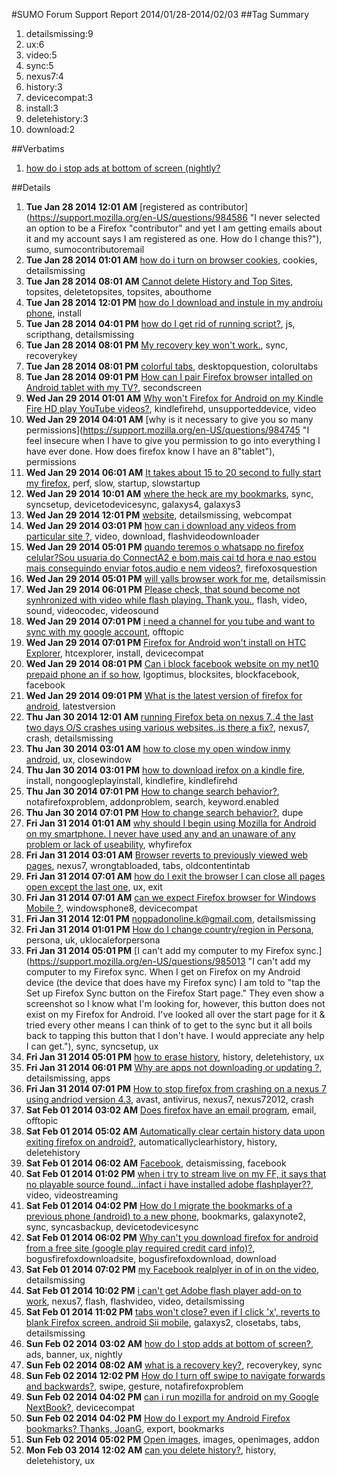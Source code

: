 #SUMO Forum Support Report  2014/01/28-2014/02/03
##Tag Summary
1. detailsmissing:9
1. ux:6
1. video:5
1. sync:5
1. nexus7:4
1. history:3
1. devicecompat:3
1. install:3
1. deletehistory:3
1. download:2

##Verbatims
1. [how do i stop ads at bottom of screen (nightly?](https://support.mozilla.org/en-US/questions/985147)

##Details
1. **Tue Jan 28 2014 12:01 AM** [registered as contributor](https://support.mozilla.org/en-US/questions/984586 "I never selected an option to be a Firefox "contributor" and yet I am getting emails about it and my account says I am registered as one. How do I change this?"), sumo, sumocontributoremail
1. **Tue Jan 28 2014 01:01 AM** [how do i turn on browser cookies](https://support.mozilla.org/en-US/questions/984590 "Can't get into my goovle Ccount"), cookies, detailsmissing
1. **Tue Jan 28 2014 08:01 AM** [Cannot delete History and Top Sites](https://support.mozilla.org/en-US/questions/984607 "Hi there,"), topsites, deletetopsites, topsites, abouthome
1. **Tue Jan 28 2014 12:01 PM** [how do I download and instule in my androiu phone](https://support.mozilla.org/en-US/questions/984619 "I want to down load and instule in my phone how do I go about it?"), install
1. **Tue Jan 28 2014 04:01 PM** [how do I get rid of running script?](https://support.mozilla.org/en-US/questions/984650 "running script is so frequent it slows my email down to almost a stop!"), js, scripthang, detailsmissing
1. **Tue Jan 28 2014 08:01 PM** [My recovery key won't work.](https://support.mozilla.org/en-US/questions/984671 "I synced my data to Firefox sync, confirmed the data has been synced yet the key I was given does not work. What can I do without losing my really important data? Cheers."), sync, recoverykey
1. **Tue Jan 28 2014 08:01 PM** [colorful tabs](https://support.mozilla.org/en-US/questions/984689 "Every time I update Firefox a tab comes up that says thank you for downloading colorful tabs.  I did NOT download that. Do you know if there's a way to keep that tab from loading?"), desktopquestion, colorultabs
1. **Tue Jan 28 2014 09:01 PM** [How can I pair Firefox browser intalled on Android tablet with my TV?](https://support.mozilla.org/en-US/questions/984695 "My TV is connected to my home network internet through Smart Hub on Samsung Blu-ray. The Smart Hub has its own browser which is very slow and can not be paired with my Android tablet. I could pair YouTube with YouTube/pair though ! I tried to download FF, but the Smart Hub won't do it?  
In short, how can I run the internet from my laptop or Android tablet ?
Thank you in advance for you help."), secondscreen
1. **Wed Jan 29 2014 01:01 AM** [Why won't Firefox for Android on my Kindle Fire HD play YouTube videos?](https://support.mozilla.org/en-US/questions/984728 "The default browser (Silk) on the Kindle Fire HD plays YouTube videos.  Both Firefox for Android and Silk obviously use the same operating system and hardware.  What needs to be done to/with the Firefox for Android browser so that it will play YouTube videos.  Firefox on my desktop machine plays YouTube videos."), kindlefirehd, unsupporteddevice, video
1. **Wed Jan 29 2014 04:01 AM** [why is it necessary to give you so many permissions](https://support.mozilla.org/en-US/questions/984745 "I feel insecure when I have to give you permission to go into everything I have ever done. 
How does firefox know I have an 8"tablet"), permissions
1. **Wed Jan 29 2014 06:01 AM** [It takes about 15 to 20 second to fully start my firefox](https://support.mozilla.org/en-US/questions/984750 "When I open firefox it takes lot of time start-up and only after 15 to 20 seconds it works normally.
on other side chrome only takes 3 seonds.what might be wrong with firefox??"), perf, slow, startup, slowstartup
1. **Wed Jan 29 2014 10:01 AM** [where the heck are my bookmarks](https://support.mozilla.org/en-US/questions/984761 "i just download firefox to my s3 and s4.  on my s3, the bookmarks folder is there w all my bookmarks.  but i can't get it to appear om the s4.  i already tried refreshing the page."), sync, syncsetup, devicetodevicesync, galaxys4, galaxys3
1. **Wed Jan 29 2014 12:01 PM** [website](https://support.mozilla.org/en-US/questions/984773 "some website are not opening there are r telling that the browser does not support."), detailsmissing, webcompat
1. **Wed Jan 29 2014 03:01 PM** [how can i download any videos from particular site ?](https://support.mozilla.org/en-US/questions/984789 "there is no any downloader for the same"), video, download, flashvideodownloader
1. **Wed Jan 29 2014 05:01 PM** [quando teremos o whatsapp no firefox celular?Sou usuaria do ConnectA2 e bom,mais cai td hora e nao estou mais conseguindo enviar fotos,audio e nem videos?](https://support.mozilla.org/en-US/questions/984803 "Quando teremos whatsapp no Firefox"), firefoxosquestion
1. **Wed Jan 29 2014 05:01 PM** [will yalls browser work for me](https://support.mozilla.org/en-US/questions/984804 "i have a straight talk android phone.cant beat the price.if possible i will get it rooted/jailbreaked.either way am not real happy with google&their desire to help our new wonderful leadership violate us.anything i can do to make it difficult is fine.i have mozilla on my"), detailsmissin
1. **Wed Jan 29 2014 06:01 PM** [Please check, that sound become not synhronized with video while flash playing. Thank you.](https://support.mozilla.org/en-US/questions/984811 "while flash video playing sound become not synhronized with video"), flash, video, sound, videocodec, videosound
1. **Wed Jan 29 2014 07:01 PM** [i need a channel for you tube and want to sync with my google account](https://support.mozilla.org/en-US/questions/984813 "i have a google and you tube account would like them to sync"), offtopic
1. **Wed Jan 29 2014 07:01 PM** [Firefox for Android won't install on HTC Explorer](https://support.mozilla.org/en-US/questions/984819 "My HTC Explorer seems to have all the requirements for Firefox to be installed."), htcexplorer, install, devicecompat
1. **Wed Jan 29 2014 08:01 PM** [Can i block facebook website on my net10 prepaid phone an if so how](https://support.mozilla.org/en-US/questions/984822 "Mmy cell phonne. is an optimus logic lg"), lgoptimus, blocksites, blockfacebook, facebook
1. **Wed Jan 29 2014 09:01 PM** [What is the latest version of firefox for android](https://support.mozilla.org/en-US/questions/984829 "I know which version I have at the moment but I want to find out what the latest release is."), latestversion
1. **Thu Jan 30 2014 12:01 AM** [running Firefox beta on nexus 7..4 the last two days O/S crashes using various websites..is there a fix?](https://support.mozilla.org/en-US/questions/984833 "running Firefox beta on Google nexus 7 with android v.4.4.2 with no issues until the last two days.
Various websites like Facebook,"), nexus7, crash, detailsmissing
1. **Thu Jan 30 2014 03:01 AM** [how to close my open window inmy android](https://support.mozilla.org/en-US/questions/984861 "to close my open window to my android"), ux, closewindow
1. **Thu Jan 30 2014 03:01 PM** [how to download irefox on a kindle fire](https://support.mozilla.org/en-US/questions/984865 "Which should I download, do you have a link?"), install, nongoogleplayinstall, kindlefire, kindlefirehd
1. **Thu Jan 30 2014 07:01 PM** [How to change search behavior?](https://support.mozilla.org/en-US/questions/984918 "For years I have been a big Firefox fan for desktop, but I have an intolerable problem holding me back from using the mobile version."), notafirefoxproblem, addonproblem, search, keyword.enabled
1. **Thu Jan 30 2014 07:01 PM** [How to change search behavior?](https://support.mozilla.org/en-US/questions/984919 "locking this thread as duplicate, please continue at"), dupe
1. **Fri Jan 31 2014 01:01 AM** [why should I begin using Mozilla for Android on my smartphone.  I never have used any and an unaware of any problem or lack of useability](https://support.mozilla.org/en-US/questions/984645 "Please give list of benefits"), whyfirefox
1. **Fri Jan 31 2014 03:01 AM** [Browser reverts to previously viewed web pages](https://support.mozilla.org/en-US/questions/984969 "I'm using the Firefox app on my Nexus 7. If I have multiple tabs up and switch to a different app or go to the home screen, then go back to the browser, more than half the time one or more of my tabs will have reverted to an earlier viewed page. I cannot get back to the right page by hitting the back or forward buttons, and the lost page doesn't show up in my recent history. Tabs will seem to get stuck on a random page, and will keep reverting back to that same page until the tab is closed."), nexus7, wrongtabloaded, tabs, oldcontentintab
1. **Fri Jan 31 2014 07:01 AM** [how do I exit the browser I can close all pages open except the last one](https://support.mozilla.org/en-US/questions/984974 "how to exit browser"), ux, exit
1. **Fri Jan 31 2014 07:01 AM** [can we expect Firefox browser for Windows Mobile ?](https://support.mozilla.org/en-US/questions/984975 "I like to use Firefox browser on desktop, now on my Windows Mobile i can't wait to use it."), windowsphone8, devicecompat
1. **Fri Jan 31 2014 12:01 PM** [noppadonoline.k@gmail.com](https://support.mozilla.org/en-US/questions/984987 "Facebook"), detailsmissing
1. **Fri Jan 31 2014 01:01 PM** [How do I change country/region in Persona](https://support.mozilla.org/en-US/questions/984993 "I can only get USA and I need UK"), persona, uk, uklocaleforpersona
1. **Fri Jan 31 2014 05:01 PM** [I can't add my computer to my Firefox sync.](https://support.mozilla.org/en-US/questions/985013 "I can't add my computer to my Firefox sync. When I get on Firefox on my Android device (the device that does have my Firefox sync) I am told to "tap the Set up Firefox Sync button on the Firefox Start page." They even show a screenshot so I know what I'm looking for, however, this button does not exist on my Firefox for Android. I've looked all over the start page for it & tried every other means I can think of to get to the sync but it all boils back to tapping this button that I don't have. I would appreciate any help I can get."), sync, syncsetup, ux
1. **Fri Jan 31 2014 05:01 PM** [how to erase history](https://support.mozilla.org/en-US/questions/984850 "I need to clear history"), history, deletehistory, ux
1. **Fri Jan 31 2014 06:01 PM** [Why are apps not downloading or updating ?](https://support.mozilla.org/en-US/questions/985019 "I just downloaded some apps, they just kept waiting, I go back to find them and they are stuck repeating themselves"), detailsmissing, apps
1. **Fri Jan 31 2014 07:01 PM** [How to stop firefox from crashing on a nexus 7 using andriod version 4.3](https://support.mozilla.org/en-US/questions/985025 "Ok,"), avast, antivirus, nexus7, nexus72012, crash
1. **Sat Feb 01 2014 03:02 AM** [Does firefox have an email program](https://support.mozilla.org/en-US/questions/985060 "I was wondering if firefox had an email program"), email, offtopic
1. **Sat Feb 01 2014 05:02 AM** [Automatically clear certain history data upon exiting firefox on android?](https://support.mozilla.org/en-US/questions/985067 "if it's not there, please consider it in next beta or official build.  I always use that settings feature in pc web browsers. it's a little bit pain everytime i ended browsing, i must go through setting and manually clear the data. heheh. thank you."), automaticallyclearhistory, history, deletehistory
1. **Sat Feb 01 2014 06:02 AM** [Facebook](https://support.mozilla.org/en-US/questions/985069 "Facebook"), detaismissing, facebook
1. **Sat Feb 01 2014 01:02 PM** [when i try to stream live on my FF, it says that no playable source found...infact i have installed adobe flashplayer??](https://support.mozilla.org/en-US/questions/985090 "My plugins are also enabled...my phone is XPERIA L, with android4.2.2.     I have adobe flash player installed..even then live stream wont play..."), video, videostreaming
1. **Sat Feb 01 2014 04:02 PM** [How do I migrate the bookmarks of a previous phone (android) to a new phone](https://support.mozilla.org/en-US/questions/985099 "I had a samsung note 2 and upgraded my phone for the lll but will like to know how to pass all of the bookmarks saved oin my previous phone"), bookmarks, galaxynote2, sync, syncasbackup, devicetodevicesync
1. **Sat Feb 01 2014 06:02 PM** [Why can't you download firefox for android from a free site (google play required credit card info)?](https://support.mozilla.org/en-US/questions/985112 "Google play requires a credit card for membership.  Currently, firefox wants people to download firefox for android from google play.  Thus, in order to get firefox for android, you need a credit card in order to download it."), bogusfirefoxdownloadsite, bogusfirefoxdownload, download
1. **Sat Feb 01 2014 07:02 PM** [my Facebook realplyer in of in on the video](https://support.mozilla.org/en-US/questions/985120 "I'm on a Facebook realplyer move back is a realplayer no of realplyer video"), detailsmissing
1. **Sat Feb 01 2014 10:02 PM** [i can't get Adobe flash player add-on to work](https://support.mozilla.org/en-US/questions/985128 "I have downloaded Adobe flash player from their archive, but it won't work when I press the grey icon. I am using a Nexus7 tablet. please can you help?"), nexus7, flash, flashvideo, video, detailsmissing
1. **Sat Feb 01 2014 11:02 PM** [tabs won't close?  even if I click 'x', reverts to blank Firefox screen. android Sii mobile](https://support.mozilla.org/en-US/questions/985113 "I've just started using mobile Firefox, but it won't let me close ant tabs - there are 12 tabs item now.  help! Even clicking 'x' only makes screen revert to a screen with adj there tabs shown that are active (12) of them."), galaxys2, closetabs, tabs, detailsmissing
1. **Sun Feb 02 2014 03:02 AM** [how do I stop adds at bottom of screen?](https://support.mozilla.org/en-US/questions/985147 "I think you know what I mean."), ads, banner, ux, nightly
1. **Sun Feb 02 2014 08:02 AM** [what is a recovery key?](https://support.mozilla.org/en-US/questions/985154 "when itry. to synch it tells me i have the wrong recovery key"), recoverykey, sync
1. **Sun Feb 02 2014 12:02 PM** [How do I turn off swipe to navigate forwards and backwards?](https://support.mozilla.org/en-US/questions/985159 "When I swipe to the left, Firefox navigates Back & when I swipe to the right, Firefox navigates Forwards.
The word 'Back' or 'Forward' appears in a black box in the centre of the screen.
It's really easy to do this accidentally while scrolling around a large web page.
How do I turn it off please?
I have a Samsung Galaxy S2, with stock Jelly Bean 4.1.2 and Firefox 26.0.1 for Android.
Thank you
Martin"), swipe, gesture, notafirefoxproblem
1. **Sun Feb 02 2014 04:02 PM** [can i run mozilla for android on my Google NextBook?](https://support.mozilla.org/en-US/questions/985168 "Ice cream sandwich os"), devicecompat
1. **Sun Feb 02 2014 04:02 PM** [How do I export my Android Firefox bookmarks? Thanks, JoanG](https://support.mozilla.org/en-US/questions/985172 "I'd like to export the numerous Firefox bookmarks I created on my Android phone to a browser where bookmarks can be updated/revised without synching on a desktop version of Firefox. I no longer have a functioning computer, so regular access to the desktop version of Firefox is intermittent."), export, bookmarks
1. **Sun Feb 02 2014 05:02 PM** [Open images](https://support.mozilla.org/en-US/questions/985177 "I wonder if it is possible to open images in FireFox on android?"), images, openimages, addon
1. **Mon Feb 03 2014 12:02 AM** [can you delete history?](https://support.mozilla.org/en-US/questions/985206 "I haven't been able to delete any site."), history, deletehistory, ux
